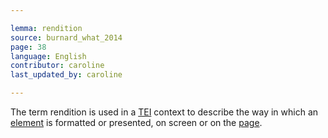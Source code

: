 ```yaml
---

lemma: rendition
source: burnard_what_2014
page: 38
language: English
contributor: caroline
last_updated_by: caroline

---
```


The term rendition is used in a [TEI](TEI.html) context to describe the way in which an [element](element.html) is formatted or presented, on screen or on the [page](page.html).
